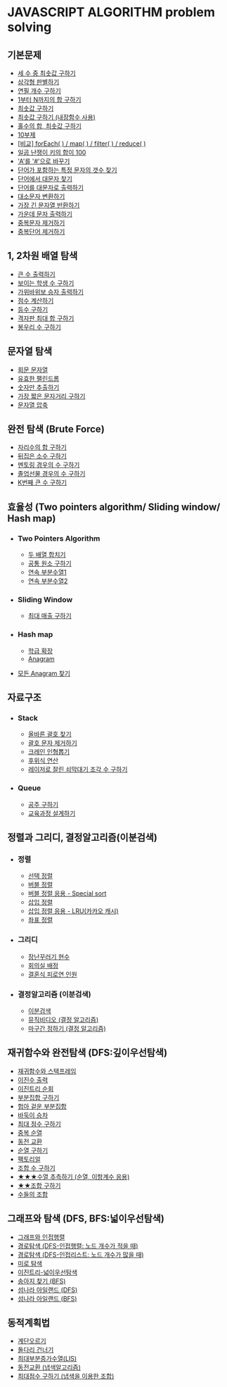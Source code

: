 # JAVASCRIPT ALGORITHM problem solving

## 기본문제
- [세 수 중 최솟값 구하기](./note/기본_note/1_note.md)
- [삼각형 판별하기](./note/기본_note/2_note.md)
- [연필 개수 구하기](./note/기본_note/3_note.md)
- [1부터 N까지의 합 구하기](./note/기본_note/4_note.md)
- [최솟값 구하기](./note/기본_note/5_note.md)
- [최솟값 구하기 (내장함수 사용)](./note/기본_note/5_note.md)
- [홀수의 합, 최솟값 구하기](./note/기본_note/6_note.md)
- [10부제](./note/기본_note/7_note.md)    
- [[비교] forEach( ) / map( ) / filter( ) / reduce( )](./note/기본_note/보충_note.md)    
- [일곱 난쟁이 키의 합이 100](./note/기본_note/8_note.md)    
- ['A'를 '#'으로 바꾸기](./note/기본_note/9_note.md)    
- [단어가 포함하는 특정 문자의 갯수 찾기](./note/기본_note/10_note.md)    
- [단어에서 대문자 찾기](./note/기본_note/11_note.md)    
- [단어를 대문자로 출력하기](./note/기본_note/12_note.md)    
- [대소문자 변환하기](./note/기본_note/13_note.md)    
- [가장 긴 문자열 반환하기](./note/기본_note/14_note.md)    
- [가운데 문자 출력하기](./note/기본_note/15_note.md)    
- [중복문자 제거하기](./note/기본_note/16_note.md)    
- [중복단어 제거하기](./note/기본_note/17_note.md)   

## 1, 2차원 배열 탐색
- [큰 수 출력하기](./note/배열탐색_note/1_note.md)
- [보이는 학생 수 구하기](./note/배열탐색_note/2_note.md)
- [가위바위보 승자 출력하기](./note/배열탐색_note/3_note.md)
- [점수 계산하기](./note/배열탐색_note/4_note.md)
- [등수 구하기](./note/배열탐색_note/5_note.md)
- [격자판 최대 합 구하기](./note/배열탐색_note/6_note.md)
- [봉우리 수 구하기](./note/배열탐색_note/7_note.md)

## 문자열 탐색
- [회문 문자열](./note/문자열탐색_note/1_note.md)
- [유효한 팰린드롬](./note/문자열탐색_note/2_note.md)
- [숫자만 추출하기](./note/문자열탐색_note/3_note.md)
- [가장 짧은 문자거리 구하기](./note/문자열탐색_note/4_note.md)
- [문자열 압축](./note/문자열탐색_note/5_note.md)

## 완전 탐색 (Brute Force)
- [자리수의 합 구하기](./note/완전탐색_note/1_note.md)
- [뒤집은 소수 구하기](./note/완전탐색_note/2_note.md)
- [멘토링 경우의 수 구하기](./note/완전탐색_note/3_note.md)
- [졸업선물 경우의 수 구하기](./note/완전탐색_note/4_note.md)
- [K번째 큰 수 구하기](./note/완전탐색_note/5_note.md)

## 효율성 (Two pointers algorithm/ Sliding window/ Hash map)
- ### Two Pointers Algorithm
    - [두 배열 합치기](./note/효율성_note/TwoPointersAlgorithm/1_note.md)
    - [공통 원소 구하기](./note/효율성_note/TwoPointersAlgorithm/2_note.md)
    - [연속 부분수열1](./note/효율성_note/TwoPointersAlgorithm/3_note.md)
    - [연속 부분수열2](./note/효율성_note/TwoPointersAlgorithm/4_note.md)
- ### Sliding Window
    - [최대 매출 구하기](./note/효율성_note/SlidingWindow/1_note.md)
- ### Hash map
    - [학급 확장](./note/효율성_note/HashMap/1_note.md)
    - [Anagram](./note/효율성_note/HashMap/2_note.md)

- [모든 Anagram 찾기](./note/효율성_note/All_note.md)

## 자료구조
- ### Stack
    - [올바른 괄호 찾기](./note/자료구조_note/스택/1_note.md)
    - [괄호 문자 제거하기](./note/자료구조_note/스택/2_note.md)
    - [크레인 인형뽑기](./note/자료구조_note/스택/3_note.md)
    - [후위식 연산](./note/자료구조_note/스택/4_note.md)
    - [레이저로 잘린 쇠막대기 조각 수 구하기](./note/자료구조_note/스택/5_note.md)
- ### Queue
    - [공주 구하기](./note/자료구조_note/큐/1_note.md)
    - [교육과정 설계하기](./note/자료구조_note/큐/2_note.md)

## 정렬과 그리디, 결정알고리즘(이분검색)
- ### 정렬
    - [선택 정렬](./note/정렬,그리디,이분검색_note/정렬/1_note.md)
    - [버블 정렬](./note/정렬,그리디,이분검색_note/정렬/2_note.md)
    - [버블 정렬 응용 - Special sort](./note/정렬,그리디,이분검색_note/정렬/3_note.md)
    - [삽입 정렬](./note/정렬,그리디,이분검색_note/정렬/4_note.md)
    - [삽입 정렬 응용 - LRU(카카오 캐시)](./note/정렬,그리디,이분검색_note/정렬/5_note.md)
    - [좌표 정렬](./note/정렬,그리디,이분검색_note/정렬/6_note.md)
- ### 그리디
    - [장난꾸러기 현수](./note/정렬,그리디,이분검색_note/그리디/1_note.md)
    - [회의실 배정](./note/정렬,그리디,이분검색_note/그리디/2_note.md)
    - [결혼식 피로연 인원](./note/정렬,그리디,이분검색_note/그리디/3_note.md)
- ### 결정알고리즘 (이분검색)
    - [이분검색](./note/정렬,그리디,이분검색_note/결정알고리즘(이분검색)/1_note.md)
    - [뮤직비디오 (결정 알고리즘)](./note/정렬,그리디,이분검색_note/결정알고리즘(이분검색)/2_note.md)
    - [마구간 정하기 (결정 알고리즘)](./note/정렬,그리디,이분검색_note/결정알고리즘(이분검색)/3_note.md)

## 재귀함수와 완전탐색 (DFS:깊이우선탐색)
- [재귀함수와 스택프레임](./note/재귀함수와완전탐색(DFS:깊이우선탐색)_note/1_note.md)
- [이진수 출력](./note/재귀함수와완전탐색(DFS:깊이우선탐색)_note/2_note.md)
- [이진트리 순회](./note/재귀함수와완전탐색(DFS:깊이우선탐색)_note/3_note.md)
- [부분집합 구하기](./note/재귀함수와완전탐색(DFS:깊이우선탐색)_note/4_note.md)
- [헙아 겉운 부분집합](./note/재귀함수와완전탐색(DFS:깊이우선탐색)_note/5_note.md)
- [바둑이 승차](./note/재귀함수와완전탐색(DFS:깊이우선탐색)_note/6_note.md)
- [최대 점수 구하기](./note/재귀함수와완전탐색(DFS:깊이우선탐색)_note/7_note.md)
- [중복 순열](./note/재귀함수와완전탐색(DFS:깊이우선탐색)_note/8_note.md)
- [동전 교환](./note/재귀함수와완전탐색(DFS:깊이우선탐색)_note/9_note.md)
- [순열 구하기](./note/재귀함수와완전탐색(DFS:깊이우선탐색)_note/10_note.md)
- [팩토리얼](./note/재귀함수와완전탐색(DFS:깊이우선탐색)_note/11_note.md)
- [조합 수 구하기](./note/재귀함수와완전탐색(DFS:깊이우선탐색)_note/12_note.md)
- [★★★수열 추측하기 (순열, 이항계수 응용)](./note/재귀함수와완전탐색(DFS:깊이우선탐색)_note/13_note.md)
- [★★조합 구하기](./note/재귀함수와완전탐색(DFS:깊이우선탐색)_note/14_note.md)
- [수들의 조합](./note/재귀함수와완전탐색(DFS:깊이우선탐색)_note/15_note.md)

## 그래프와 탐색 (DFS, BFS:넓이우선탐색)
- [그래프와 인접행렬](./note/그래프와탐색(DFS,BFS:넓이우선탐색)_note/1_note.md)
- [경로탐색 (DFS-인접행렬: 노드 개수가 적을 때)](./note/그래프와탐색(DFS,BFS:넓이우선탐색)_note/2_note.md)
- [경로탐색 (DFS-인접리스트: 노드 개수가 많을 때)](./note/그래프와탐색(DFS,BFS:넓이우선탐색)_note/3_note.md)
- [미로 탐색](./note/그래프와탐색(DFS,BFS:넓이우선탐색)_note/4_note.md)
- [이진트리-넓이우선탐색](./note/그래프와탐색(DFS,BFS:넓이우선탐색)_note/5_note.md)
- [송아지 찾기 (BFS)](./note/그래프와탐색(DFS,BFS:넓이우선탐색)_note/6_note.md)
- [섬나라 아일랜드 (DFS)](./note/그래프와탐색(DFS,BFS:넓이우선탐색)_note/7_note.md)
- [섬나라 아일랜드 (BFS)](./note/그래프와탐색(DFS,BFS:넓이우선탐색)_note/8_note.md)

## 동적계획법
- [계단오르기](./note/동적계획법_note/1_note.md)
- [돌다리 건너기](./note/동적계획법_note/2_note.md)
- [최대부분증가수열(LIS)](./note/동적계획법_note/3_note.md)
- [동전교환 (냅색알고리즘)](./note/동적계획법_note/4_note.md)
- [최대점수 구하기 (냅색을 이용한 조합)](./note/동적계획법_note/5_note.md)